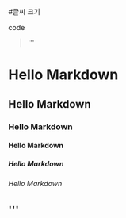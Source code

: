 #글씨 크기

code
>'''
# Hello Markdown 
## Hello Markdown
### Hello Markdown
#### Hello Markdown
##### Hello Markdown
###### Hello Markdown
'''
------
